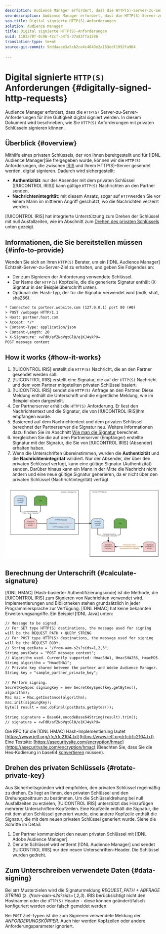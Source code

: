 ```yaml
---
description: Audience Manager erfordert, dass die HTTP(S)-Server-zu-Server-Anforderungen digital signiert werden. In diesem Dokument wird beschrieben, wie Sie HTTP-Anforderungen mit privaten Schlüsseln signieren können.
seo-description: Audience Manager erfordert, dass die HTTP(S)-Server-zu-Server-Anforderungen digital signiert werden. In diesem Dokument wird beschrieben, wie Sie HTTP(S)-Anforderungen mit privaten Schlüsseln signieren können.
seo-title: Digital signierte HTTP(S)-Anforderungen
solution: Audience Manager
title: Digital signierte HTTP(S)-Anforderungen
uuid: 1183a70f-0c96-42cf-a4f5-37a83ffa1286
translation-type: tm+mt
source-git-commit: 5dddaaae3a5cb2ce4c4649e2a153edf1992fa964

---
```



# Digital signierte `HTTP(S)` Anforderungen {#digitally-signed-http-requests}

Audience Manager erfordert, dass die `HTTP(S)` Server-zu-Server-Anforderungen für ihre Gültigkeit digital signiert werden. In diesem Dokument wird beschrieben, wie Sie `HTTP(S)` Anforderungen mit privaten Schlüsseln signieren können.

## Überblick {#overview}

<!-- digitally_signed_http_requests.xml -->

Mithilfe eines privaten Schlüssels, der von Ihnen bereitgestellt und für [!DNL Audience Manager]Sie freigegeben wurde, können wir die `HTTP(S)` Anforderungen, die zwischen [IRIS](../../../reference/system-components/components-data-action.md#iris) und Ihrem HTTP(S)-Server gesendet werden, digital signieren. Dadurch wird sichergestellt:

* **Authentizität**: nur der Absender mit dem privaten Schlüssel ([!UICONTROL IRIS]) kann gültige `HTTP(S)` Nachrichten an den Partner senden.
* **Nachrichtenintegrität**: mit diesem Ansatz, sogar auf `HTTP`werden Sie vor einem Mann im mittleren Angriff geschützt, wo die Nachrichten verzerrt werden.

[!UICONTROL IRIS] hat integrierte Unterstützung zum Drehen der Schlüssel mit null Ausfallzeiten, wie im Abschnitt zum [Drehen des privaten Schlüssels](../../../integration/receiving-audience-data/real-time-outbound-transfers/digitally-signed-http-requests.md#rotate-private-key) unten gezeigt.

## Informationen, die Sie bereitstellen müssen {#info-to-provide}

Wenden Sie sich an Ihren `HTTP(S)` Berater, um ein [!DNL Audience Manager] Echtzeit-Server-zu-Server-Ziel zu erhalten, und geben Sie Folgendes an:

* Der zum Signieren der Anforderung verwendete Schlüssel.
* Der Name der `HTTP(S)` Kopfzeile, die die generierte Signatur enthält (X-Signatur in der Beispielüberschrift unten).
* Optional: der Hash-Typ, der für die Signatur verwendet wird (md5, sha1, sha256).

```
* Connected to partner.website.com (127.0.0.1) port 80 (#0)
> POST /webpage HTTP/1.1
> Host: partner.host.com
> Accept: */*
> Content-Type: application/json
> Content-Length: 20
> X-Signature: +wFdR/afZNoVqtGl8/e1KJ4ykPU=
POST message content
```

## How it works {#how-it-works}

1. [!UICONTROL IRIS] erstellt die `HTTP(S)` Nachricht, die an den Partner gesendet werden soll.
1. [!UICONTROL IRIS] erstellt eine Signatur, die auf der `HTTP(S)` Nachricht und dem vom Partner mitgeteilten privaten Schlüssel basiert.
1. [!UICONTROL IRIS] sendet die `HTTP(S)` Anfrage an den Partner. Diese Meldung enthält die Unterschrift und die eigentliche Meldung, wie im Beispiel oben dargestellt.
1. Der Partnerserver erhält die `HTTP(S)` Anforderung. Er liest den Nachrichtentext und die Signatur, die von [!UICONTROL IRIS]ihm empfangen wurde.
1. Basierend auf dem Nachrichtentext und dem privaten Schlüssel berechnet der Partnerserver die Signatur neu. Weitere Informationen dazu finden Sie im Abschnitt [Wie man die Signatur](../../../integration/receiving-audience-data/real-time-outbound-transfers/digitally-signed-http-requests.md#calculate-signature) berechnet.
1. Vergleichen Sie die auf dem Partnerserver (Empfänger) erstellte Signatur mit der Signatur, die Sie von [!UICONTROL IRIS] (Absender) erhalten haben.
1. Wenn die Unterschriften übereinstimmen, wurden die **Authentizität** und die **Nachrichtenintegrität** validiert. Nur der Absender, der über den privaten Schlüssel verfügt, kann eine gültige Signatur (Authentizität) senden. Darüber hinaus kann ein Mann in der Mitte die Nachricht nicht ändern und eine neue gültige Signatur generieren, da er nicht über den privaten Schlüssel (Nachrichtintegrität) verfügt.

![](assets/iris-digitally-sign-http-request.png)

## Berechnung der Unterschrift {#calculate-signature}

[!DNL HMAC] (Hash-basierter Authentifizierungscode) ist die Methode, die [!UICONTROL IRIS] zum Signieren von Nachrichten verwendet wird. Implementierungen und Bibliotheken stehen grundsätzlich in jeder Programmiersprache zur Verfügung. [!DNL HMAC] hat keine bekannten Erweiterungsangriffe. Ein Beispiel [!DNL Java] unten:

```
// Message to be signed.
// For GET type HTTP(S) destinations, the message used for signing will be the REQUEST_PATH + QUERY_STRING
// For POST type HTTP(S) destinations, the message used for signing will be the REQUEST_BODY.
// String getData = "/from-aam-s2s?sids=1,2,3";
String postData = "POST message content";
// Algorithm used. Currently supported: HmacSHA1, HmacSHA256, HmacMD5.
String algorithm = "HmacSHA1";
// Private key shared between the partner and Adobe Audience Manager.
String key = "sample_partner_private_key";
  
// Perform signing.
SecretKeySpec signingKey = new SecretKeySpec(key.getBytes(), algorithm);
Mac mac = Mac.getInstance(algorithm);
mac.init(signingKey);
byte[] result = mac.doFinal(postData.getBytes());
  
String signature = Base64.encodeBase64String(result).trim(); 
// signature = +wFdR/afZNoVqtGl8/e1KJ4ykPU=
```

Die RFC für die [!DNL HMAC] Hash-Implementierung lautet [https://www.ietf.org/rfc/rfc2104.txt](https://www.ietf.org/rfc/rfc2104.txt). Eine Testsite: [https://asecuritysite.com/encryption/hmac](https://asecuritysite.com/encryption/hmac) (Beachten Sie, dass Sie die Hex-Kodierung in base64 [konvertieren](https://tomeko.net/online_tools/hex_to_base64.php?lang=en) müssen).

## Drehen des privaten Schlüssels {#rotate-private-key}

Aus Sicherheitsgründen wird empfohlen, den privaten Schlüssel regelmäßig zu drehen. Es liegt an Ihnen, den privaten Schlüssel und den Drehungszeitraum zu bestimmen. Um die Schlüsseldrehung bei null Ausfallzeiten zu erzielen, [!UICONTROL IRIS] unterstützt das Hinzufügen mehrerer Unterschriften-Kopfzeilen. Eine Kopfzeile enthält die Signatur, die mit dem alten Schlüssel generiert wurde, eine andere Kopfzeile enthält die Signatur, die mit dem neuen privaten Schlüssel generiert wurde. Siehe die Schritte im Detail:

1. Der Partner kommuniziert den neuen privaten Schlüssel mit [!DNL Adobe Audience Manager].
1. Der alte Schlüssel wird entfernt [!DNL Audience Manager] und sendet [!UICONTROL IRIS] nur den neuen Unterschriften-Header. Die Schlüssel wurden gedreht.

## Zum Unterschreiben verwendete Daten {#data-signing}

Bei `GET` Musterzielen wird die Signaturmeldung *REQUEST_PATH + ABFRAGE STRING* (z. */from-aam-s2s?sids=1,2,3*). IRIS berücksichtigt nicht den Hostnamen oder die `HTTP(S)` Header - diese können geändert/falsch konfiguriert werden oder falsch gemeldet werden.

Bei `POST` Ziel-Typen ist die zum Signieren verwendete Meldung der *ANFORDERUNGSKÖRPER*. Auch hier werden Kopfzeilen oder andere Anforderungsparameter ignoriert.

